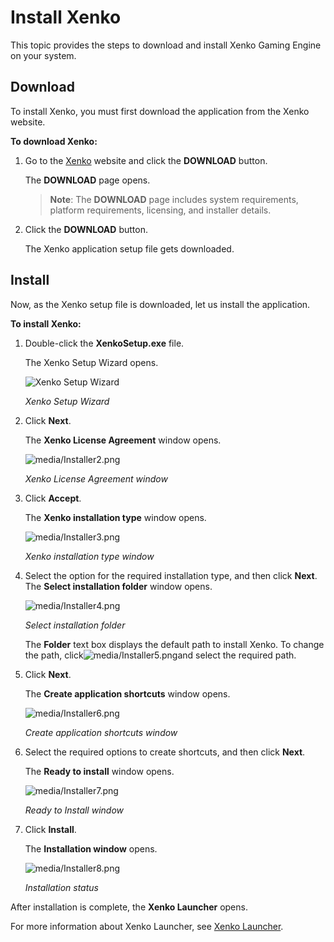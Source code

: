 
# Install Xenko

This topic provides the steps to download and install Xenko Gaming Engine on your system. 

## Download 

To install Xenko, you must first download the application from the Xenko website.

**To download Xenko:**

 1. Go to the [Xenko](http://xenko.com/) website and click the **DOWNLOAD** button.

    The **DOWNLOAD** page opens. 

    >**Note**: The **DOWNLOAD** page includes system requirements, platform requirements, licensing, and installer details.

 2. Click the **DOWNLOAD** button.

    The Xenko application setup file gets downloaded.

## Install 

Now, as the Xenko setup file is downloaded, let us install the application.

**To install Xenko:**

 1. Double-click the **XenkoSetup.exe** file. 
    
    The Xenko Setup Wizard opens.
	
	![Xenko Setup Wizard](media/InstallXenko_SetupWizard.png) 
    
	_Xenko Setup Wizard_

 2. Click **Next**.

    The **Xenko License Agreement** window opens.
	
    ![media/Installer2.png](media/InstallXenko_LicenseAgreement.png)
	
	_Xenko License Agreement window_

 3. Click **Accept**.

    The **Xenko installation type** window opens.
	
    ![media/Installer3.png](media/InstallXenko_InstallationType.png) 
    
	_Xenko installation type window_

 4. Select the option for the required installation type, and then click **Next**.
    The **Select installation folder** window opens.

    ![media/Installer4.png](media/InstallXenko_SelectInstallationFolder.png)
    
	_Select installation folder_

    The **Folder** text box displays the default path to install Xenko. To change the path, click![media/Installer5.png](media/InstallXenko_Browse.png)and select the required path.

 5. Click **Next**.

    The **Create application shortcuts** window opens.
	
    ![media/Installer6.png](media/InstallXenko_CreateApplicationShortcuts.png)
    
	_Create application shortcuts window_

 6. Select the required options to create shortcuts, and then click **Next**.

    The **Ready to install** window opens.

    ![media/Installer7.png](media/InstallXenko_ReadytoInstall.png) 
    
	_Ready to Install window_

 7. Click **Install**.

    The **Installation window** opens.

    ![media/Installer8.png](media/InstallXenko_InstallationStatus.png) 
    
	_Installation status_

After installation is complete, the **Xenko Launcher** opens.

For more information about Xenko Launcher, see [Xenko Launcher](xenko-launcher/index.md).
